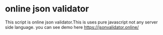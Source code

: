 # online json validator
This script is online json validator.This is uses pure javascript not any server side language.
you can see demo here https://jsonvalidator.online/
